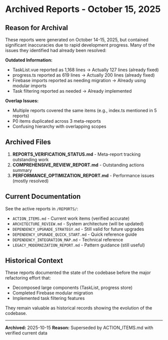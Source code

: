 # Archived Reports - October 15, 2025

## Reason for Archival

These reports were generated on October 14-15, 2025, but contained significant inaccuracies due to rapid development progress. Many of the issues they identified had already been resolved:

**Outdated Information:**

- TaskList.vue reported as 1,168 lines → Actually 127 lines (already fixed)
- progress.ts reported as 619 lines → Actually 200 lines (already fixed)
- Firebase imports reported as needing migration → Already using modular imports
- Task filtering reported as needed → Already implemented

**Overlap Issues:**

- Multiple reports covered the same items (e.g., index.ts mentioned in 5 reports)
- P0 items duplicated across 3 meta-reports
- Confusing hierarchy with overlapping scopes

## Archived Files

1. **REPORTS_VERIFICATION_STATUS.md** - Meta-report tracking outstanding work
2. **COMPREHENSIVE_REVIEW_REPORT.md** - Outstanding actions summary
3. **PERFORMANCE_OPTIMIZATION_REPORT.md** - Performance issues (mostly resolved)

## Current Documentation

See the active reports in `/REPORTS/`:

- `ACTION_ITEMS.md` - Current work items (verified accurate)
- `ARCHITECTURE_REVIEW.md` - System architecture (will be updated)
- `DEPENDENCY_UPGRADE_STRATEGY.md` - Still valid for future upgrades
- `DEPENDENCY_UPGRADE_QUICK_START.md` - Quick reference guide
- `DEPENDENCY_INTEGRATION_MAP.md` - Technical reference
- `LEGACY_MODERNIZATION_REPORT.md` - Pattern guidance (still useful)

## Historical Context

These reports documented the state of the codebase before the major refactoring effort that:

- Decomposed large components (TaskList, progress store)
- Completed Firebase modular migration
- Implemented task filtering features

They remain valuable as historical records showing the evolution of the codebase.

---

**Archived:** 2025-10-15
**Reason:** Superseded by ACTION_ITEMS.md with verified current data
